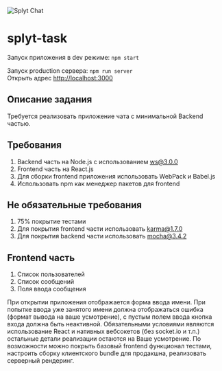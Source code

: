 ![Splyt Chat](https://user-images.githubusercontent.com/5172360/26871298-675b0574-4b7b-11e7-9138-17a6896afd3a.png)

# splyt-task

Запуск приложения в dev режиме: `npm start`<br/>

Запуск production сервера: `npm run server`<br/>
Открыть адрес [http://localhost:3000](http://localhost:3000)

## Описание задания
Требуется реализовать приложение чата с минимальной Back­end частью.

## Требования
1. Back­end часть на Node.js с использованием ws@3.0.0
2. Front­end часть на React.js
3. Для сборки front­end приложения использовать WebPack и
Babel.js
4. Использовать npm как менеджер пакетов для front­end

## Не обязательные требования
1. 75% покрытие тестами
2. Для покрытия front­end части использовать karma@1.7.0
3. Для покрытия back­end части использовать mocha@3.4.2

## Front­end часть
1. Список пользователей
2. Список сообщений
3. Поля ввода сообщения

При открытии приложения отображается форма ввода имени.
При попытке ввода уже занятого имени должна отображаться ошибка (формат вывода на ваше усмотрение), с пустым полем ввода кнопка входа должна быть неактивной.
Обязательными условиями являются использование React и нативных веб­сокетов (без socket.io и т.п.) остальные детали реализации остаются на Ваше усмотрение.
По возможности можно покрыть базовый front­end функционал тестами, настроить сборку клиентского bundle для продакшна, реализовать серверный рендеринг.
